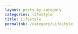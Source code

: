 ```yaml
---
layout: posts_by_category
categories: lifestyle
title: Lifestyle
permalink: /category/Lifestyle
---
```

